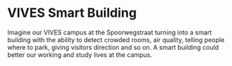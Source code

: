 # VIVES Smart Building

Imagine our VIVES campus at the Spoorwegstraat turning into a smart building with the ability to detect crowded rooms, air quality, telling people where to park, giving visitors direction and so on. A smart building could better our working and study lives at the campus.

